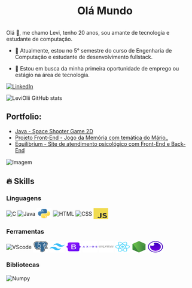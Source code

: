 <!--título-->
<div id="user-content-toc">
  <ul align="center">
    <summary><h1 style="display: inline-block">Olá Mundo</h1></summary>
</div>

<!-- Presentation -->
<p>
 Olá 👋, me chamo Levi, tenho 20 anos, sou amante de tecnologia e estudante de computação.

  - 🌱 Atualmente, estou no 5° semestre do curso de Engenharia de Computação e estudante de desenvolvimento fullstack.

  - 🔭 Estou em busca da minha primeira oportunidade de emprego ou estágio na área de tecnologia.
</p>

</details>

<!-- Links -->
[![LinkedIn](https://img.shields.io/badge/LinkedIn-0077B5?style=for-the-badge&logo=linkedin&logoColor=white)](https://www.linkedin.com/in/levi-oliveira-878086280/)

<!-- GithubStats -->
![LeviOlii GitHub stats](https://github-readme-stats.vercel.app/api?username=LeviOlii&show_icons=true&theme=gotham)

<!-- Portfolio -->
## Portfolio:
- [Java - Space Shooter Game 2D](https://github.com/LeviOlii/arcade_copia)
- [Projeto Front-End - Jogo da Memória com temática do Mário_](https://github.com/LeviOlii/proj-jogo_da_memoria)
- [Equilibrium - Site de atendimento psicológico com Front-End e Back-End](https://github.com/LeviOlii/Equilibrium/tree/main)

<!-- GIF -->
<p align="left">
  <img align="center" src="https://media3.giphy.com/media/v1.Y2lkPTc5MGI3NjExbXE5bmJxaHloanppODcybHJ4eTdqbW9ubXAyM3lsenhjaDN1OTM4dCZlcD12MV9pbnRlcm5hbF9naWZfYnlfaWQmY3Q9Zw/pVGsAWjzvXcZW4ZBTE/giphy.gif" alt="Imagem">
</p>

## 🔥 Skills
<!-- Skills: Programming Languages -->
  <div style="flex-basis: 48%;">
    <h3>Linguagens</h3>
    <img align="center" alt="C" height="30" width="40" src="https://cdn.jsdelivr.net/gh/devicons/devicon/icons/c/c-original.svg">
    <img align="center" alt="Java" height="30" width="40" src="https://img.shields.io/badge/java-%23ED8B00.svg?style=for-the-badge&logo=openjdk&logoColor=white">
    <img align="center" alt="Python" height="30" width="40" src="https://raw.githubusercontent.com/devicons/devicon/master/icons/python/python-original.svg">
    <img align="center" alt="HTML" height="30" width="40" src="https://cdn.jsdelivr.net/gh/devicons/devicon@latest/icons/html5/html5-original.svg">
    <img align="center" alt="CSS" height="30" width="40" src="https://cdn.jsdelivr.net/gh/devicons/devicon@latest/icons/css3/css3-original.svg">
    <img align="center" alt="JavaScript" height="30" width="40" src="https://github.com/devicons/devicon/blob/v2.16.0/icons/javascript/javascript-original.svg">

  </div>
  
  <!-- Skills: Tools & Frameworks -->
  <div style="flex-basis: 48%;">
    <h3>Ferramentas</h3>
    <img align="center" alt="VScode" height="30" width="40" src="https://cdn.jsdelivr.net/gh/devicons/devicon/icons/vscode/vscode-original.svg">
    <img align="center" alt="PostgreSQL" height="30" width="40" src="https://github.com/devicons/devicon/blob/v2.16.0/icons/postgresql/postgresql-original.svg">
    <img align="center" alt="TailwindCSS" height="30" width="40" src="https://github.com/devicons/devicon/blob/v2.16.0/icons/tailwindcss/tailwindcss-original.svg">
    <img align="center" alt="Bootstrap" height="30" width="40" src="https://github.com/devicons/devicon/blob/v2.16.0/icons/bootstrap/bootstrap-original.svg">
    <img align="center" alt="Axios" height="30" width="40" src="https://github.com/devicons/devicon/blob/v2.16.0/icons/axios/axios-plain-wordmark.svg">
    <img align="center" alt="Express" height="30" width="40" src="https://github.com/devicons/devicon/blob/v2.16.0/icons/express/express-original-wordmark.svg">
    <img align="center" alt="React" height="30" width="40" src="https://github.com/devicons/devicon/blob/v2.16.0/icons/react/react-original.svg">
    <img align="center" alt="Node" height="30" width="40" src="https://github.com/devicons/devicon/blob/v2.16.0/icons/nodejs/nodejs-original.svg">
    <img align="center" alt="Insomnia" height="30" width="40" src="https://github.com/devicons/devicon/blob/v2.16.0/icons/insomnia/insomnia-original.svg">

    
  </div>
  
  <!-- Skills: Libraries -->
  <div style="flex-basis: 48%;">
    <h3>Bibliotecas</h3>
    <img align="center" alt="Numpy" height="30" width="40" src="https://cdn.jsdelivr.net/gh/devicons/devicon/icons/numpy/numpy-original.svg">
  </div>

